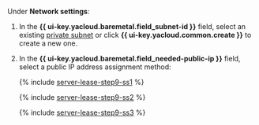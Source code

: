 Under **Network settings**:

1. In the **{{ ui-key.yacloud.baremetal.field_subnet-id }}** field, select an existing [private subnet](../../../baremetal/concepts/network.md#private-subnet) or click **{{ ui-key.yacloud.common.create }}** to create a new one.
1. In the **{{ ui-key.yacloud.baremetal.field_needed-public-ip }}** field, select a public IP address assignment method:

    {% include [server-lease-step9-ss1](./server-lease-step9-ss1.md) %}

    {% include [server-lease-step9-ss2](./server-lease-step9-ss2.md) %}

    {% include [server-lease-step9-ss3](./server-lease-step9-ss3.md) %}